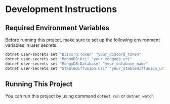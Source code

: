 # Development Instructions

## Required Environment Variables

Before running this project, make sure to set up the following environment variables in user secrets:
```bash
dotnet user-secrets set "Discord:Token" "your_discord_token"
dotnet user-secrets set "MongoDB:Uri" "your_mongodb_uri"
dotnet user-secrets set "MongoDB:Database" "your_database_name"
dotnet user-secrets set "StableDiffusion:Uri" "your_stablediffusion_uri"
```

## Running This Project
You can run this project by using command `dotnet run` or `dotnet watch`